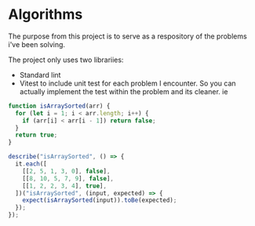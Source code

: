 # Algorithms

The purpose from this project is to serve as a respository of the problems i've been solving.

The project only uses two librariies:

- Standard lint
- Vitest to include unit test for each problem I encounter. So you can actually implement the test within the problem and its cleaner. ie

```js
function isArraySorted(arr) {
  for (let i = 1; i < arr.length; i++) {
    if (arr[i] < arr[i - 1]) return false;
  }
  return true;
}

describe("isArraySorted", () => {
  it.each([
    [[2, 5, 1, 3, 0], false],
    [[8, 10, 5, 7, 9], false],
    [[1, 2, 2, 3, 4], true],
  ])("isArraySorted", (input, expected) => {
    expect(isArraySorted(input)).toBe(expected);
  });
});
```
